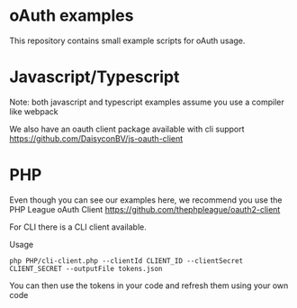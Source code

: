 # oAuth examples

This repository contains small example scripts for oAuth usage.


# Javascript/Typescript

Note: both javascript and typescript examples assume you use a compiler like webpack

We also have an oauth client package available with cli support
https://github.com/DaisyconBV/js-oauth-client


# PHP 

Even though you can see our examples here, we recommend you use the PHP League oAuth Client
https://github.com/thephpleague/oauth2-client

For CLI there is a CLI client available.

Usage

```shell
php PHP/cli-client.php --clientId CLIENT_ID --clientSecret CLIENT_SECRET --outputFile tokens.json
```

You can then use the tokens in your code and refresh them using your own code
